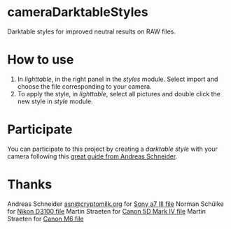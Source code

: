 # cameraDarktableStyles
Darktable styles for improved neutral results on RAW files.

# How to use
1. In *lighttable*, in the right panel in the *styles* module. Select import and choose the file corresponding to your camera.
2. To apply the style, in *lighttable*, select all pictures and double click the new style in *style* module.

# Participate
You can participate to this project by creating a *darktable style* with your camera following this [great guide from Andreas Schneider](https://pixls.us/articles/profiling-a-camera-with-darktable-chart/ "https://pixls.us/articles/profiling-a-camera-with-darktable-chart/").

# Thanks
  Andreas Schneider <asn@cryptomilk.org> for [Sony a7 III file](https://pixelbook.org/darktable/camera/ilce-7m3/ILCE-7M3_ISO100_JPG_STD.dtstyle)
  Norman Schülke for [Nikon D3100 file](https://dtstyle.net/download.php/235/Nikon_D3100_Neutral.dtstyle)
  Martin Straeten for [Canon 5D Mark IV file](https://dtstyle.net/download.php/439/Canon%205DmIV%20Standard.dtstyle)
  Martin Straeten for [Canon M6 file](https://dtstyle.net/download.php/436/Canon%20M6%20Neutral.dtstyle)
